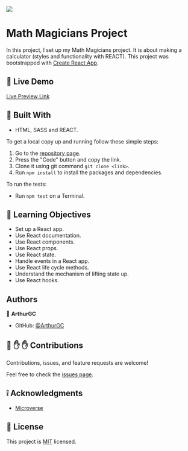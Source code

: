 ![](https://img.shields.io/badge/Microverse-blueviolet)

# Math Magicians Project

In this project, I set up my Math Magicians project. It is about making a calculator (styles and functionality with REACT). This project was bootstrapped with [Create React App](https://github.com/facebook/create-react-app).


## :red_circle: Live Demo

[Live Preview Link](https://arthurgc.github.io/math-magicians.project)
## :hammer: Built With

- HTML, SASS and REACT.

To get a local copy up and running follow these simple steps:

1. Go to the [repository page](https://github.com/ArthurGC/math-magicians.project).
2. Press the "Code" button and copy the link.
3. Clone it using git command `git clone <link>`.
4. Run `npm install` to install the packages and dependencies.

To run the tests:

- Run `npm test` on a Terminal.

## :blue_book: Learning Objectives

- Set up a React app.
- Use React documentation.
- Use React components.
- Use React props.
- Use React state.
- Handle events in a React app.
- Use React life cycle methods.
- Understand the mechanism of lifting state up.
- Use React hooks.

## Authors

👤 **ArthurGC**

- GitHub: [@ArthurGC](https://github.com/ArthurGC)

## 🤝 :raised_hand: :raised_hand: Contributions

Contributions, issues, and feature requests are welcome!

Feel free to check the [issues page](https://github.com/ArthurGC/math-magicians.project/issues).

## :grey_exclamation: Acknowledgments

- [Microverse](https://www.microverse.org/)

## 📝 License

This project is [MIT](LICENSE) licensed.
